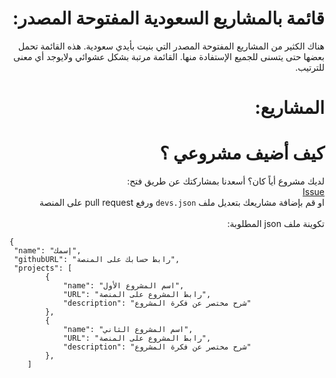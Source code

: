 <div dir="rtl">
    <h1>
    قائمة بالمشاريع السعودية المفتوحة المصدر:
  </h1>
    <p>
        هناك الكثير من المشاريع المفتوحة المصدر التي بنيت بأيدي سعودية. هذه القائمة تحمل بعضها حتى يتسنى للجميع الإستفادة منها. القائمة مرتبة بشكل عشوائي ولايوجد أي معنى للترتيب.
    </p>
    <h1>
    المشاريع:
  </h1>
    <!-- DEVELOPERS LIST -->
    <h1>كيف أضيف مشروعي ؟
  </h1> لديك مشروع أياً كان؟ أسعدنا بمشاركتك عن طريق فتح:
    <br>
    <a href="https://github.com/SaudiOpenSourceCommunity/SaudiOSS/issues/new">Issue</a>
    <br>
    او قم بإضافة مشاريعك بتعديل ملف <code>devs.json</code> ورفع pull request على المنصة 
    <br><br>
    تكوينة ملف json المطلوبة:
</div>

```
{
 "name": "إسمك",
 "githubURL": "رابط حسابك على المنصة",
 "projects": [
        {
            "name": "اسم المشروع الأول",
            "URL": "رابط المشروع على المنصة",
            "description": "شرح مختصر عن فكرة المشروع"
        },
        {
            "name": "اسم المشروع الثاني",
            "URL": "رابط المشروع على المنصة",
            "description": "شرح مختصر عن فكرة المشروع"
        },
    ]
```
